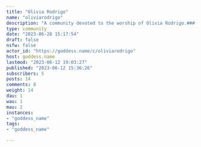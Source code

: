 ```yaml
---
title: "Olivia Rodrigo" 
name: "oliviarodrigo"
description: "A community devoted to the worship of Olivia Rodrigo.### Rules1. All content in this community must be of 18+ Olivia.2. Full respect of Olivia: no degrading comments, misogyny, hatred, etc. are allowed.3. Lewd content is acceptable but it must follow rules 1 & 2.4. Be kind to your fellow Livies; we're all here for Olivia!"
type: community
date: "2023-06-28 15:17:54"
draft: false
nsfw: false
actor_id: "https://goddess.name/c/oliviarodrigo"
host: goddess.name
lastmod: "2023-06-12 19:03:27"
published: "2023-06-12 15:36:26"
subscribers: 5
posts: 14
comments: 8
weight: 14
dau: 1
wau: 1
mau: 2
instances:
- "goddess_name"
tags: 
- "goddess_name"

---
```

